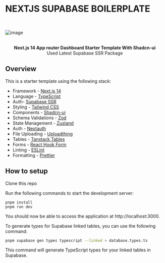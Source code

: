 # NEXTJS SUPABASE BOILERPLATE 
<br />

![image](https://github.com/user-attachments/assets/5ae9b1c9-32e8-420a-9d37-5aa5382d6e58)

<br />

<div align="center"><strong>Next.js 14 App router Dashboard Starter Template With Shadcn-ui</strong></div>
<div align="center">Used Latest Supabase SSR Package </div>

## Overview

This is a starter template using the following stack:

- Framework - [Next.js 14](https://nextjs.org/13)
- Language - [TypeScript](https://www.typescriptlang.org)
- Auth- [Supabase SSR](https://supabase.com/docs/guides/auth/server-side)
- Styling - [Tailwind CSS](https://tailwindcss.com)
- Components - [Shadcn-ui](https://ui.shadcn.com)
- Schema Validations - [Zod](https://zod.dev)
- State Management - [Zustand](https://zustand-demo.pmnd.rs)
- Auth - [Nextauth](https://next-auth.js.org)
- File Uploading - [Uploadthing](https://uploadthing.com)
- Tables - [Tanstack Tables](https://ui.shadcn.com/docs/components/data-table)
- Forms - [React Hook Form](https://ui.shadcn.com/docs/components/form)
- Linting - [ESLint](https://eslint.org)
- Formatting - [Prettier](https://prettier.io)
  

## How to setup

Clone this repo

Run the following commands to start the development server:

```
pnpm install
pnpm run dev
```

You should now be able to access the application at http://localhost:3000.

To generate types for Supabase linked tables, you can use the following command:

```sh
pnpm supabase gen types typescript --linked > database.types.ts
```

This command will generate TypeScript types for your linked tables in Supabase.
